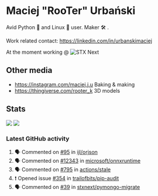 # Maciej "RooTer" Urbański

Avid Python 🐍 and Linux 🐧 user.
Maker 🛠 .

Work related contact: https://linkedin.com/in/urbanskimaciej

At the moment working @ ![STX Next](https://www.stxnext.com/hubfs/stxnext_web_claim_gradient-1.svg)

## Other media

* https://instagram.com/maciej.j.u Baking & making
* https://thingiverse.com/rooter_k 3D models

## Stats

![](https://github-readme-stats.vercel.app/api?username=rooterkyberian&hide_title=true&show_icons=true&count_private=true&theme=graywhite)
![](https://komarev.com/ghpvc/?username=rooterkyberian&color=lightgray&style=flat-square)

### Latest GitHub activity
<!--START_SECTION:activity-->
1. 🗣 Commented on [#95](https://github.com/ijl/orjson/issues/95) in [ijl/orjson](https://github.com/ijl/orjson)
2. 🗣 Commented on [#12343](https://github.com/microsoft/onnxruntime/issues/12343) in [microsoft/onnxruntime](https://github.com/microsoft/onnxruntime)
3. 🗣 Commented on [#795](https://github.com/actions/stale/issues/795) in [actions/stale](https://github.com/actions/stale)
4. ❗️ Opened issue [#354](https://github.com/trailofbits/pip-audit/issues/354) in [trailofbits/pip-audit](https://github.com/trailofbits/pip-audit)
5. 🗣 Commented on [#39](https://github.com/stxnext/pymongo-migrate/issues/39) in [stxnext/pymongo-migrate](https://github.com/stxnext/pymongo-migrate)
<!--END_SECTION:activity-->
